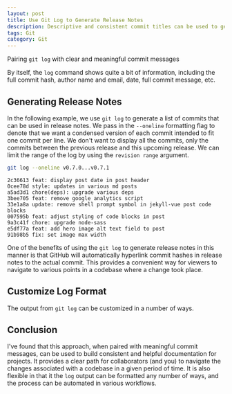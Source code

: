 ```yaml
---
layout: post
title: Use Git Log to Generate Release Notes
description: Descriptive and consistent commit titles can be used to generate release notes using Git's log command.
tags: Git
category: Git
---
```


Pairing `git log` with clear and meaningful commit messages

By itself, the `log` command shows quite a bit of information, including the full commit hash, author name and email, date, full commit message, etc.

## Generating Release Notes

In the following example, we use `git log` to generate a list of commits that can be used in release notes. We pass in the `--oneline` formatting flag to denote that we want a condensed version of each commit intended to fit one commit per line. We don't want to display all the commits, only the commits between the previous release and this upcoming release. We can limit the range of the log by using the `revision range` argument.

```sh
git log --oneline v0.7.0...v0.7.1
```

```git
2c36613 feat: display post date in post header
0cee78d style: updates in various md posts
a5ad3d1 chore(deps): upgrade various deps
3bee705 feat: remove google analytics script
33e1a8a update: remove shell prompt symbol in jekyll-vue post code blocks
007595b feat: adjust styling of code blocks in post
9a3c41f chore: upgrade node-sass
e5df77a feat: add hero image alt text field to post
91b98b5 fix: set image max width
```

One of the benefits of using the `git log` to generate release notes in this manner is that GitHub will automatically hyperlink commit hashes in release notes to the actual commit. This provides a convenient way for viewers to navigate to various points in a codebase where a change took place.

## Customize Log Format

The output from `git log` can be customized in a number of ways.

## Conclusion

I've found that this approach, when paired with meaningful commit messages, can be used to build consistent and helpful documentation for projects. It provides a clear path for collaborators (and you) to navigate the changes associated with a codebase in a given period of time. It is also flexible in that it the `log` output can be formatted any number of ways, and the process can be automated in various workflows.
